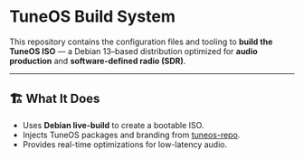 # TuneOS Build System

This repository contains the configuration files and tooling to **build the TuneOS ISO** — a Debian 13–based distribution optimized for **audio production** and **software-defined radio (SDR)**.

---

## 🏗 What It Does

- Uses **Debian live-build** to create a bootable ISO.
- Injects TuneOS packages and branding from [tuneos-repo](https://github.com/mtbike80/tuneos-repo).
- Provides real-time optimizations for low-latency audio.
